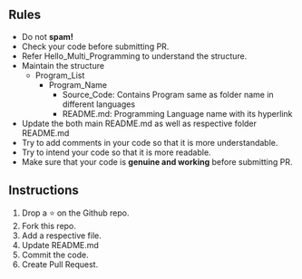 ## Rules
* Do not <b>spam!</b>
* Check your code before submitting PR.
* Refer Hello_Multi_Programming to understand the structure.
* Maintain the structure 
  - Program_List
    - Program_Name
      - Source_Code: Contains Program same as folder name in different languages
      - README.md: Programming Language name with its hyperlink
* Update the both main README.md as well as respective folder README.md
* Try to add comments in your code so that it is more understandable.
* Try to intend your code so that it is more readable.
* Make sure that your code is **genuine and working** before submitting PR.

## Instructions
1. Drop a ⭐ on the Github repo.
2. Fork this repo.
3. Add a respective file.
4. Update README.md
5. Commit the code.
6. Create Pull Request.
